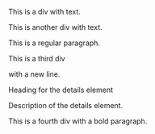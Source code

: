This is a div with text.

This is another div with text.

This is a regular paragraph.

This is a third div

with a new line.

Heading for the details element

Description of the details element.

This is a fourth div with a bold paragraph.